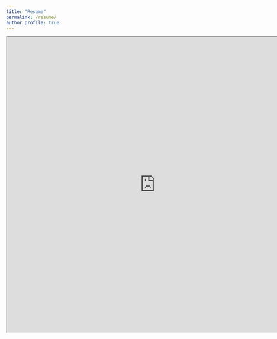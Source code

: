 ```yaml
---
title: "Resume"
permalink: /resume/
author_profile: true
---
```

<iframe src="https://mickeyfeliciano.github.io/FelicianoResume.pdf", width = "800", height="800"></iframe>
